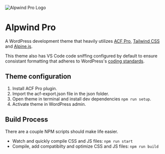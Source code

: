 ![Alpwind Pro Logo](https://github.com/gartholiver/alpwind-pro-theme/blob/master/screenshot.png)

# Alpwind Pro
A WordPress development theme that heavily utilizes [ACF Pro](https://www.advancedcustomfields.com/pro/), [Tailwind CSS](https://tailwindcss.com/) and [Alpine.js](https://alpinejs.dev/).

This theme also has VS Code code sniffing configured by default to ensure consistant formatting that adheres to WordPress's [coding standards](https://developer.wordpress.org/coding-standards/).

## Theme configuration
1. Install ACF Pro plugin.
2. Import the acf-export.json file in the json folder.
3. Open theme in terminal and install dev dependencies `npm run setup`.
4. Activate theme in WordPress admin.

## Build Process
There are a couple NPM scripts should make life easier.
- Watch and quickly compile CSS and JS files: `npm run start`
- Compile, add compatibilty and optimize CSS and JS files: `npm run build`
